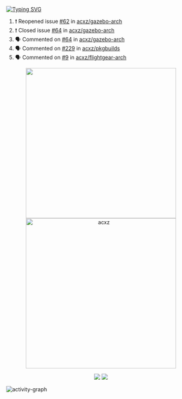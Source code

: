 [![Typing SVG](https://readme-typing-svg.herokuapp.com?size=16&color=AFFFA3&multiline=true&height=75&lines=contributing+to+robotics%2Fae%2Fml%2Fgpu;packaging+it+for+archlinux;ricer)](https://git.io/typing-svg)

<!--START_SECTION:activity-->
1. ❗️ Reopened issue [#62](https://github.com/acxz/gazebo-arch/issues/62) in [acxz/gazebo-arch](https://github.com/acxz/gazebo-arch)
2. ❗️ Closed issue [#64](https://github.com/acxz/gazebo-arch/issues/64) in [acxz/gazebo-arch](https://github.com/acxz/gazebo-arch)
3. 🗣 Commented on [#64](https://github.com/acxz/gazebo-arch/issues/64) in [acxz/gazebo-arch](https://github.com/acxz/gazebo-arch)
4. 🗣 Commented on [#229](https://github.com/acxz/pkgbuilds/issues/229) in [acxz/pkgbuilds](https://github.com/acxz/pkgbuilds)
5. 🗣 Commented on [#9](https://github.com/acxz/flightgear-arch/issues/9) in [acxz/flightgear-arch](https://github.com/acxz/flightgear-arch)
<!--END_SECTION:activity-->

<p align="center">
  <img width="400em" src=https://github-readme-stats.vercel.app/api?username=acxz&include_all_commits=true&show_icons=true />
  <img width="400em" src="https://github-readme-streak-stats.herokuapp.com/?user=acxz&" alt="acxz" />
</p>

<p align="center">
  <img src=https://github-readme-stats.vercel.app/api/top-langs/?username=acxz&layout=compact />
  <img src=https://github-profile-trophy.vercel.app/?username=acxz&row=2&column=4 />
</p>

![activity-graph](https://github-readme-activity-graph.cyclic.app/graph?username=acxz&theme=aqua)
